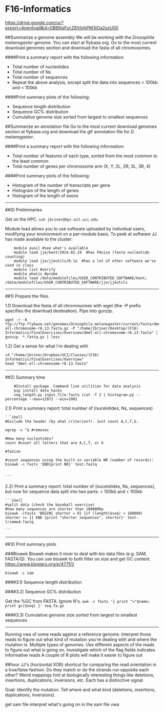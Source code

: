 # F16-Informatics

https://drive.google.com/uc?export=download&id=0B89qjFzcZ81rbjhPM3lOa2ozU00

##Summarize a genome assembly
We will be working with the *Drosophila melanogaster* genome. You can start at flybase.org. Go to the most current download genomes section and download the fasta of all chromosomes.

####Print a summary report with the following information:

+ Total number of nucleotides
+ Total number of Ns
+ Total number of sequences
+ Repeat the above analysis, except split the data into sequences > 100kb and < 100kb

####Print summary plots of the following:

+ Sequence length distribution
+ Sequence GC% distribution
+ Cumulative genome size sorted from largest to smallest sequences



##Summarize an annotation file
Go to the most current download genomes section at flybase.org and download the gtf annotation file for *D. melanogaster*.


####Print a summary report with the following information:

+ Total number of features of each type, sorted from the most common to the least common
+ Total number of genes per chromosome arm (X, Y, 2L, 2R, 3L, 3R, 4)

####Print summary plots of the following:
+ Histogram of the number of transcripts per gene
+ Histogram of the length of genes
+ Histogram of the length of exons


-------------------------------------------------

##0) Preliminaries

Get on the HPC.
`ssh jbriner@hpc.oit.uci.edu`

Module load allows you to use software uploaded by individual users, modifying your environment on a per-module basis. 
To peek at software JJ has made available to the cluster:
```shell
	module avail #see what's available
	module load jje/kent/2014.02.19  #has FAsize (fasta nucleotide counting)
	module load jje/jjeutils/0.1a  #has a lot of other software we've used in class
	module list #verify
	module whatis #probe
	module load /data/modulefiles/USER_CONTRIBUTED_SOFTWARE/kent; /data/modulefiles/USER_CONTRIBUTED_SOFTWARE/jje/jjeutils
```



----------------------------------------------------------

##1) Prepare the files.

1.1) Download the fasta of all chromosomes with wget (the -P prefix specifies the download destination). Pipe into gunzip.

```shell
wget -r -A ftp://ftp.flybase.net/genomes/Drosophila_melanogaster/current/fasta/dmel-all-chromosome-r6.13.fasta.gz -P "/home/jbriner/Desktop/(F16) Informatics/FinalExercises/Overview/dmel-all-chromosome-r6.13.fasta" | gunzip  *.fastq.gz | less
```


1.2) Get a sense for what I'm dealing with

```shell
cd "/home/jbriner/Dropbox/UCI/Classes/(F16) Informatics/FinalExercises/Overview" 
head "dmel-all-chromosome-r6.13.fasta"
```

------------------------------------------------------------------------


##2) Summary time
```shell
	#Install package. Command line utilities for data analysis
	pip install data_hacks
	seq_length.py input_file.fasta |cut -f 2 | histogram.py --percentage --max=12972 --min=1001
```


2.1) Print a summary report: total number of (nucelotides, Ns, sequences)

	```shell
	#Exclude the header (by what criterion?). Just count A,C,T,G.
	
	egrep -v ^$ #removes
	
	#How many nucleotides?
	count #count all letters that are A,C,T, or G

	#faSize 
	
	#count sequences using the built-in variable NR (number of records):
	bioawk -c fastx 'END{print NR}' test.fastq

	
	```



2.2) Print a summary report: total number of (nucelotides, Ns, sequences), but now for sequence data split into two parts: > 100kb and < 100kb

	```shell
	#split data (check the baseball exercise)
	#how many sequences are shorter than 100000bp
	bioawk -cfastx 'BEGIN{ shorter = 0} {if (length($seq) < 100000) shorter += 1} END {print "shorter sequences", shorter}' test-trimmed.fastq

	```


----------------------------------------------------------------------

##3) Print summary plots

###Bioawk 
Bioawk makes it nicer to deal with bio data files (e.g. SAM, FASTA/Q). You can use bioawk to both filter on size and get GC content. 
https://www.biostars.org/p/47751/

`bioawk -c sam`



####3.1) Sequence length distribution


####3.2) Sequence GC% distribution

Get the %GC from FASTA. Ignore N's.
`awk -c fastx '{ print ">"$name; print gc($seq) }' seq.fa.gz`


####3.3) Cumulative genome size sorted from largest to smallest sequences


----------------------------------------------------------------------


Running vwa of some reads against a reference genome. Interpret those reads to figure out what kind of mutation you're dealing with and where the mutation is. 
Multiple types of genomes.
Use different aspects of the reads to figure out what is going on.
Investigate which of the flag fields indicates informative reads
A couple of R plots will make it easier to figure out


##hxor 
JJ's (horizontal XOR) shortcut for comparing the read orientation in a true/false fashion. Do they match or do the strands run opposite each other? Weird mappings hint at biologically interesting things like deletions, insertions, duplications, inversions, etc. Each has a distinctive signal.


Goal: Identify the mutation. Tell where and what kind (deletions, insertions, duplications, inversions). 

get sam file
interpret what's going on in the sam file
vwa

